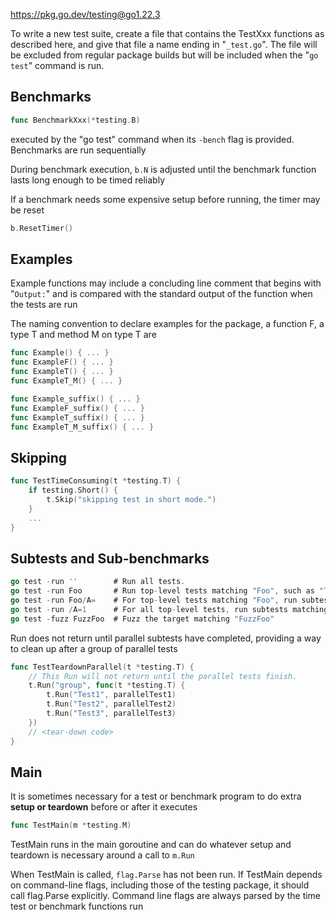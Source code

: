 
<https://pkg.go.dev/testing@go1.22.3>

To write a new test suite, create a file that contains the TestXxx functions as described here, and give that file a name ending in "`_test.go`". The file will be excluded from regular package builds but will be included when the "`go test`" command is run.

## Benchmarks

```go
func BenchmarkXxx(*testing.B)
```

executed by the "go test" command when its `-bench` flag is provided. Benchmarks are run sequentially

During benchmark execution, `b.N` is adjusted until the benchmark function lasts long enough to be timed reliably

If a benchmark needs some expensive setup before running, the timer may be reset

```go
b.ResetTimer()
```

## Examples

Example functions may include a concluding line comment that begins with "`Output:`" and is compared with the standard output of the function when the tests are run

The naming convention to declare examples for the package, a function F, a type T and method M on type T are

```go
func Example() { ... }
func ExampleF() { ... }
func ExampleT() { ... }
func ExampleT_M() { ... }

func Example_suffix() { ... }
func ExampleF_suffix() { ... }
func ExampleT_suffix() { ... }
func ExampleT_M_suffix() { ... }
```

## Skipping

```go
func TestTimeConsuming(t *testing.T) {
    if testing.Short() {
        t.Skip("skipping test in short mode.")
    }
    ...
}
```

## Subtests and Sub-benchmarks

```go
go test -run ''        # Run all tests.
go test -run Foo       # Run top-level tests matching "Foo", such as "TestFooBar".
go test -run Foo/A=    # For top-level tests matching "Foo", run subtests matching "A=".
go test -run /A=1      # For all top-level tests, run subtests matching "A=1".
go test -fuzz FuzzFoo  # Fuzz the target matching "FuzzFoo"
```

Run does not return until parallel subtests have completed, providing a way to clean up after a group of parallel tests

```go
func TestTeardownParallel(t *testing.T) {
    // This Run will not return until the parallel tests finish.
    t.Run("group", func(t *testing.T) {
        t.Run("Test1", parallelTest1)
        t.Run("Test2", parallelTest2)
        t.Run("Test3", parallelTest3)
    })
    // <tear-down code>
}
```

## Main

It is sometimes necessary for a test or benchmark program to do extra **setup or teardown** before or after it executes

```go
func TestMain(m *testing.M)
```

TestMain runs in the main goroutine and can do whatever setup and teardown is necessary around a call to `m.Run`

When TestMain is called, `flag.Parse` has not been run. If TestMain depends on command-line flags, including those of the testing package, it should call flag.Parse explicitly. Command line flags are always parsed by the time test or benchmark functions run


